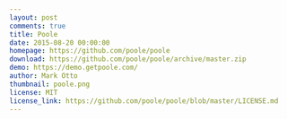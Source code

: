 ```yaml
---
layout: post
comments: true
title: Poole
date: 2015-08-20 00:00:00
homepage: https://github.com/poole/poole
download: https://github.com/poole/poole/archive/master.zip
demo: https://demo.getpoole.com/
author: Mark Otto
thumbnail: poole.png
license: MIT
license_link: https://github.com/poole/poole/blob/master/LICENSE.md
---
```

